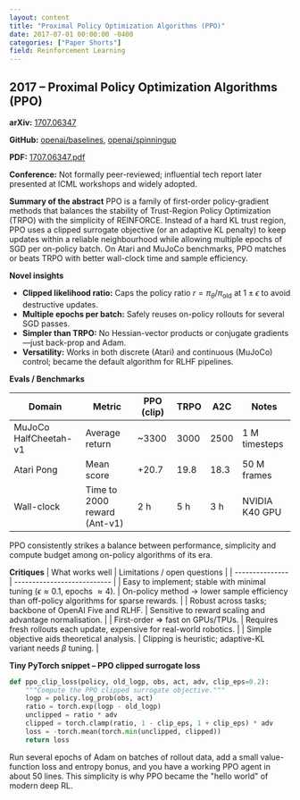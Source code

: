 ```yaml
---
layout: content
title: "Proximal Policy Optimization Algorithms (PPO)"
date: 2017-07-01 00:00:00 -0400
categories: ["Paper Shorts"]
field: Reinforcement Learning
---
```


## 2017 – Proximal Policy Optimization Algorithms (PPO)

**arXiv:** [1707.06347](https://arxiv.org/abs/1707.06347)

**GitHub:** [openai/baselines](https://github.com/openai/baselines), [openai/spinningup](https://github.com/openai/spinningup)

**PDF:** [1707.06347.pdf](https://arxiv.org/pdf/1707.06347.pdf)

**Conference:** Not formally peer-reviewed; influential tech report later presented at ICML workshops and widely adopted.

**Summary of the abstract**
PPO is a family of first-order policy-gradient methods that balances the stability of Trust-Region Policy Optimization (TRPO) with the simplicity of REINFORCE. Instead of a hard KL trust region, PPO uses a clipped surrogate objective (or an adaptive KL penalty) to keep updates within a reliable neighbourhood while allowing multiple epochs of SGD per on-policy batch. On Atari and MuJoCo benchmarks, PPO matches or beats TRPO with better wall-clock time and sample efficiency.

**Novel insights**
- **Clipped likelihood ratio:** Caps the policy ratio $r = \pi_\theta/\pi_{\text{old}}$ at $1\pm\epsilon$ to avoid destructive updates.
- **Multiple epochs per batch:** Safely reuses on-policy rollouts for several SGD passes.
- **Simpler than TRPO:** No Hessian-vector products or conjugate gradients—just back-prop and Adam.
- **Versatility:** Works in both discrete (Atari) and continuous (MuJoCo) control; became the default algorithm for RLHF pipelines.

**Evals / Benchmarks**

| Domain | Metric | PPO (clip) | TRPO | A2C | Notes |
| ------ | ------ | ---------- | ---- | --- | ----- |
| MuJoCo HalfCheetah-v1 | Average return | ~3300 | 3000 | 2500 | 1 M timesteps |
| Atari Pong | Mean score | +20.7 | 19.8 | 18.3 | 50 M frames |
| Wall-clock | Time to 2000 reward (Ant-v1) | 2 h | 5 h | 3 h | NVIDIA K40 GPU |

PPO consistently strikes a balance between performance, simplicity and compute budget among on-policy algorithms of its era.

**Critiques**
| What works well | Limitations / open questions |
| --------------- | --------------------------- |
| Easy to implement; stable with minimal tuning ($\epsilon\approx0.1$, epochs $\approx4$). | On-policy method → lower sample efficiency than off-policy algorithms for sparse rewards. |
| Robust across tasks; backbone of OpenAI Five and RLHF. | Sensitive to reward scaling and advantage normalisation. |
| First-order ⇒ fast on GPUs/TPUs. | Requires fresh rollouts each update, expensive for real-world robotics. |
| Simple objective aids theoretical analysis. | Clipping is heuristic; adaptive-KL variant needs $\beta$ tuning. |

**Tiny PyTorch snippet – PPO clipped surrogate loss**
```python
def ppo_clip_loss(policy, old_logp, obs, act, adv, clip_eps=0.2):
    """Compute the PPO clipped surrogate objective."""
    logp = policy.log_prob(obs, act)
    ratio = torch.exp(logp - old_logp)
    unclipped = ratio * adv
    clipped = torch.clamp(ratio, 1 - clip_eps, 1 + clip_eps) * adv
    loss = -torch.mean(torch.min(unclipped, clipped))
    return loss
```
Run several epochs of Adam on batches of rollout data, add a small value-function loss and entropy bonus, and you have a working PPO agent in about 50 lines. This simplicity is why PPO became the "hello world" of modern deep RL.


